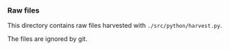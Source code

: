 ### Raw files

This directory contains raw files harvested with `./src/python/harvest.py`.

The files are ignored by git.